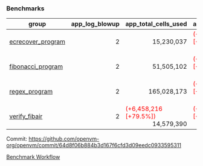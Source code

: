 ### Benchmarks
| group | app_log_blowup | app_total_cells_used | app_total_cycles | app_total_proof_time_ms | leaf_log_blowup | leaf_total_cells_used | leaf_total_cycles | leaf_total_proof_time_ms | max_segment_length | instance | alloc |
|---|---|---|---|---|---|---|---|---|---|---|---|
| [ ecrecover_program ](https://github.com/openvm-org/openvm/blob/benchmark-results/benchmarks-pr/1022/individual/ecrecover-64d8f06b884b3d167f6cfd3d09eedc0933595311.md) | <div style='text-align: right'> 2 </div>  | <div style='text-align: right'> 15,230,037 </div>  | <span style='color: red'>(+290,016 [+100.0%])</span><div style='text-align: right'> 580,032 </div>  | <span style='color: green'>(-38.0 [-1.6%])</span><div style='text-align: right'> 2,359.0 </div>  | <div style='text-align: right'> - </div>  | <div style='text-align: right'> - </div>  | <div style='text-align: right'> - </div>  | <div style='text-align: right'> - </div>  | 1048476 | 64cpu-linux-arm64 | mimalloc |
| [ fibonacci_program ](https://github.com/openvm-org/openvm/blob/benchmark-results/benchmarks-pr/1022/individual/fibonacci-64d8f06b884b3d167f6cfd3d09eedc0933595311.md) | <div style='text-align: right'> 2 </div>  | <div style='text-align: right'> 51,505,102 </div>  | <span style='color: red'>(+1,500,137 [+100.0%])</span><div style='text-align: right'> 3,000,274 </div>  | <span style='color: green'>(-75.0 [-1.4%])</span><div style='text-align: right'> 5,401.0 </div>  | <div style='text-align: right'> - </div>  | <div style='text-align: right'> - </div>  | <div style='text-align: right'> - </div>  | <div style='text-align: right'> - </div>  | 1048476 | 64cpu-linux-arm64 | mimalloc |
| [ regex_program ](https://github.com/openvm-org/openvm/blob/benchmark-results/benchmarks-pr/1022/individual/regex-64d8f06b884b3d167f6cfd3d09eedc0933595311.md) | <div style='text-align: right'> 2 </div>  | <div style='text-align: right'> 165,028,173 </div>  | <span style='color: red'>(+4,190,904 [+100.0%])</span><div style='text-align: right'> 8,381,808 </div>  | <span style='color: red'>(+70.0 [+0.4%])</span><div style='text-align: right'> 15,882.0 </div>  | <div style='text-align: right'> - </div>  | <div style='text-align: right'> - </div>  | <div style='text-align: right'> - </div>  | <div style='text-align: right'> - </div>  | 1048476 | 64cpu-linux-arm64 | mimalloc |
| [ verify_fibair ](https://github.com/openvm-org/openvm/blob/benchmark-results/benchmarks-pr/1022/individual/verify_fibair-64d8f06b884b3d167f6cfd3d09eedc0933595311.md) | <div style='text-align: right'> 2 </div>  | <span style='color: red'>(+6,458,216 [+79.5%])</span><div style='text-align: right'> 14,579,390 </div>  | <span style='color: red'>(+201,785 [+103.3%])</span><div style='text-align: right'> 397,142 </div>  | <span style='color: red'>(+86.0 [+5.9%])</span><div style='text-align: right'> 1,538.0 </div>  | <div style='text-align: right'> - </div>  | <div style='text-align: right'> - </div>  | <div style='text-align: right'> - </div>  | <div style='text-align: right'> - </div>  | 1048476 | 64cpu-linux-arm64 | mimalloc |


Commit: https://github.com/openvm-org/openvm/commit/64d8f06b884b3d167f6cfd3d09eedc0933595311

[Benchmark Workflow](https://github.com/openvm-org/openvm/actions/runs/12557213364)
